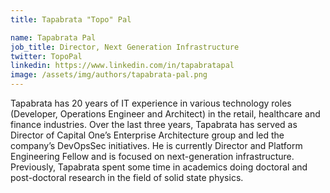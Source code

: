 ```yaml
---
title: Tapabrata "Topo" Pal

name: Tapabrata Pal
job_title: Director, Next Generation Infrastructure
twitter: TopoPal
linkedin: https://www.linkedin.com/in/tapabratapal
image: /assets/img/authors/tapabrata-pal.png
---
```

Tapabrata has 20 years of IT experience in various technology roles (Developer, Operations Engineer and Architect) in the retail, healthcare and finance industries. Over the last three years, Tapabrata has served as Director of Capital One’s Enterprise Architecture group and led the company’s DevOpsSec initiatives. He is currently Director and Platform Engineering Fellow and is focused on next-generation infrastructure. Previously, Tapabrata spent some time in academics doing doctoral and post-doctoral research in the field of solid state physics.
